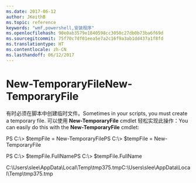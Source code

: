 ```yaml
---
ms.date: 2017-06-12
author: JKeithB
ms.topic: reference
keywords: "wmf,powershell,安装程序"
ms.openlocfilehash: 90e0ab3579e1840598cc3050c27db0b73ba6f69d
ms.sourcegitcommit: 75f70c7df01eea5e7a2c16f9a3ab1dd437a1f8fd
ms.translationtype: HT
ms.contentlocale: zh-CN
ms.lasthandoff: 06/12/2017
---
```

# <a name="new-temporaryfile"></a><span data-ttu-id="961a4-102">New-TemporaryFile</span><span class="sxs-lookup"><span data-stu-id="961a4-102">New-TemporaryFile</span></span>
<span data-ttu-id="961a4-103">有时必须在脚本中创建临时文件。</span><span class="sxs-lookup"><span data-stu-id="961a4-103">Sometimes in your scripts, you must create a temporary file.</span></span> <span data-ttu-id="961a4-104">可以使用 **New-TemporaryFile** cmdlet 轻松实现此操作：</span><span class="sxs-lookup"><span data-stu-id="961a4-104">You can easily do this with the **New-TemporaryFile** cmdlet:</span></span>

<span data-ttu-id="961a4-105">PS C:\\&gt; $tempFile = New-TemporaryFile</span><span class="sxs-lookup"><span data-stu-id="961a4-105">PS C:\\&gt; $tempFile = New-TemporaryFile</span></span>

<span data-ttu-id="961a4-106">PS C:\\&gt; $tempFile.FullName</span><span class="sxs-lookup"><span data-stu-id="961a4-106">PS C:\\&gt; $tempFile.FullName</span></span>

<span data-ttu-id="961a4-107">C:\\Users\\slee\\AppData\\Local\\Temp\\tmp375.tmp</span><span class="sxs-lookup"><span data-stu-id="961a4-107">C:\\Users\\slee\\AppData\\Local\\Temp\\tmp375.tmp</span></span>

